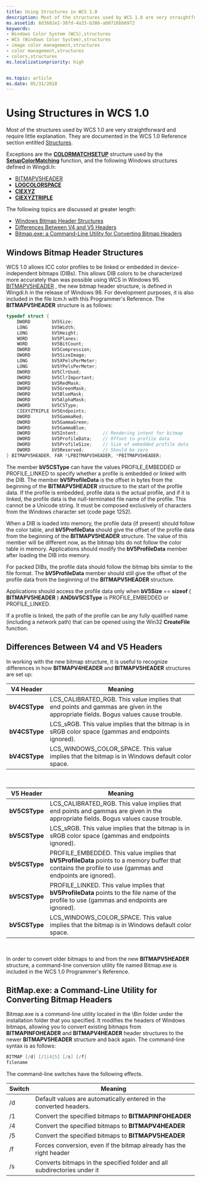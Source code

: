 ```yaml
---
title: Using Structures in WCS 1.0
description: Most of the structures used by WCS 1.0 are very straightforward and require little explanation. They are documented in the WCS 1.0 Reference section entitled Structures.
ms.assetid: 8d3682e2-38fd-4a33-b386-ab0716bb6972
keywords:
- Windows Color System (WCS),structures
- WCS (Windows Color System),structures
- image color management,structures
- color management,structures
- colors,structures
ms.localizationpriority: high


ms.topic: article
ms.date: 05/31/2018
---
```


# Using Structures in WCS 1.0

Most of the structures used by WCS 1.0 are very straightforward and require little explanation. They are documented in the WCS 1.0 Reference section entitled [Structures](structures.md).

Exceptions are the [**COLORMATCHSETUP**](colormatchsetup.md) structure used by the [**SetupColorMatching**](setupcolormatching.md) function, and the following Windows structures defined in Wingdi.h:

-   [BITMAPV5HEADER](#-color-windows-bitmap-header-structures)
-   [**LOGCOLORSPACE**](/windows/desktop/api/Wingdi/ns-wingdi-taglogcolorspacea)
-   [**CIEXYZ**](/windows/desktop/api/Wingdi/ns-wingdi-tagciexyz)
-   [**CIEXYZTRIPLE**](/windows/desktop/api/Wingdi/ns-wingdi-tagicexyztriple)

The following topics are discussed at greater length:

-   [Windows Bitmap Header Structures](#-color-windows-bitmap-header-structures)
-   [Differences Between V4 and V5 Headers](#-color-differences-between-v4-and-v5-headers)
-   [Bitmap.exe: a Command-Line Utility for Converting Bitmap Headers](#-color-bitmap-exe-a-command-line-utility-for-converting-bitmap-headers)

## Windows Bitmap Header Structures

WCS 1.0 allows ICC color profiles to be linked or embedded in device-independent bitmaps (DIBs). This allows DIB colors to be characterized more accurately than was possible using WCS in Windows 95. [BITMAPV5HEADER](/windows/win32/api/wingdi/ns-wingdi-bitmapv5header) , the new bitmap header structure, is defined in Wingdi.h in the release of Windows 98. For development purposes, it is also included in the file Icm.h with this Programmer's Reference. The **BITMAPV5HEADER** structure is as follows:


```C++
typedef struct {
    DWORD        bV5Size;
    LONG         bV5Width;
    LONG         bV5Height;
    WORD         bV5Planes;
    WORD         bV5BitCount;
    DWORD        bV5Compression;
    DWORD        bV5SizeImage;
    LONG         bV5XPelsPerMeter;
    LONG         bV5YPelsPerMeter;
    DWORD        bV5ClrUsed;
    DWORD        bV5ClrImportant;
    DWORD        bV5RedMask;
    DWORD        bV5GreenMask;
    DWORD        bV5BlueMask;
    DWORD        bV5AlphaMask;
    DWORD        bV5CSType;
    CIEXYZTRIPLE bV5Endpoints;
    DWORD        bV5GammaRed;
    DWORD        bV5GammaGreen;
    DWORD        bV5GammaBlue;
    DWORD        bV5Intent;         // Rendering intent for bitmap 
    DWORD        bV5ProfileData;    // Offset to profile data 
    DWORD        bV5ProfileSize;    // Size of embedded profile data 
    DWORD        bV5Reserved;       // Should be zero 
} BITMAPV5HEADER, FAR *LPBITMAPV5HEADER, *PBITMAPV5HEADER;
```



The member **bV5CSType** can have the values PROFILE\_EMBEDDED or PROFILE\_LINKED to specify whether a profile is embedded or linked with the DIB. The member **bV5ProfileData** is the offset in bytes from the beginning of the **BITMAPV5HEADER** structure to the start of the profile data. If the profile is embedded, profile data is the actual profile, and if it is linked, the profile data is the null-terminated file name of the profile. This cannot be a Unicode string. It must be composed exclusively of characters from the Windows character set (code page 1252).

When a DIB is loaded into memory, the profile data (if present) should follow the color table, and **bV5ProfileData** should give the offset of the profile data from the beginning of the **BITMAPV5HEADER** structure. The value of this member will be different now, as the bitmap bits do not follow the color table in memory. Applications should modify the **bV5ProfileData** member after loading the DIB into memory.

For packed DIBs, the profile data should follow the bitmap bits similar to the file format. The **bV5ProfileData** member should still give the offset of the profile data from the beginning of the **BITMAPV5HEADER** structure.

Applications should access the profile data only when **bV5Size** == **sizeof** ( **BITMAPV5HEADER** ) **ANDbV5CSType** is PROFILE\_EMBEDDED or PROFILE\_LINKED.

If a profile is linked, the path of the profile can be any fully qualified name (including a network path) that can be opened using the Win32 **CreateFile** function.

## Differences Between V4 and V5 Headers

In working with the new bitmap structure, it is useful to recognize differences in how **BITMAPV4HEADER** and **BITMAPV5HEADER** structures are set up:



| V4 Header     | Meaning                                                                                                                              |
|---------------|--------------------------------------------------------------------------------------------------------------------------------------|
| **bV4CSType** | LCS\_CALIBRATED\_RGB. This value implies that end points and gammas are given in the appropriate fields. Bogus values cause trouble. |
| **bV4CSType** | LCS\_sRGB. This value implies that the bitmap is in sRGB color space (gammas and endpoints ignored).                                 |
| **bV4CSType** | LCS\_WINDOWS\_COLOR\_SPACE. This value implies that the bitmap is in Windows default color space.                                    |



 



| V5 Header     | Meaning                                                                                                                                                      |
|---------------|--------------------------------------------------------------------------------------------------------------------------------------------------------------|
| **bV5CSType** | LCS\_CALIBRATED\_RGB. This value implies that end points and gammas are given in the appropriate fields. Bogus values cause trouble.                         |
| **bV5CSType** | LCS\_sRGB. This value implies that the bitmap is in sRGB color space (gammas and endpoints ignored).                                                         |
| **bV5CSType** | PROFILE\_EMBEDDED. This value implies that **bV5ProfileData** points to a memory buffer that contains the profile to use (gammas and endpoints are ignored). |
| **bV5CSType** | PROFILE\_LINKED. This value implies that **bV5ProfileData** points to the file name of the profile to use (gammas and endpoints are ignored).                |
| **bV5CSType** | LCS\_WINDOWS\_COLOR\_SPACE. This value implies that the bitmap is in Windows default color space.                                                            |



 

In order to convert older bitmaps to and from the new **BITMAPV5HEADER** structure, a command-line conversion utility file named Bitmap.exe is included in the WCS 1.0 Programmer's Reference.

## BitMap.exe: a Command-Line Utility for Converting Bitmap Headers

Bitmap.exe is a command-line utility located in the \\Bin folder under the installation folder that you specified. It modifies the headers of Windows bitmaps, allowing you to convert existing bitmaps from **BITMAPINFOHEADER** and **BITMAPV4HEADER** header structures to the newer **BITMAPV5HEADER** structure and back again. The command-line syntax is as follows:


```C++
BITMAP [/d] [/1|4|5] [/s] [/f] 
filename
```



The command-line switches have the following effects.



| Switch | Meaning                                                                  |
|--------|--------------------------------------------------------------------------|
| /d     | Default values are automatically entered in the converted headers.       |
| /1     | Convert the specified bitmaps to **BITMAPINFOHEADER**                    |
| /4     | Convert the specified bitmaps to **BITMAPV4HEADER**                      |
| /5     | Convert the specified bitmaps to **BITMAPV5HEADER**                      |
| /f     | Forces conversion, even if the bitmap already has the right header       |
| /s     | Converts bitmaps in the specified folder and all subdirectories under it |



 

 

 